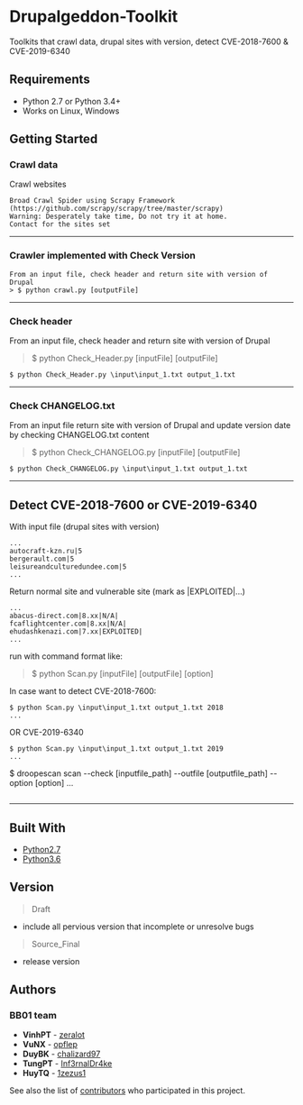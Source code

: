 # Drupalgeddon-Toolkit

Toolkits that crawl data, drupal sites with version, detect CVE-2018-7600 & CVE-2019-6340 

## Requirements

* Python 2.7 or Python 3.4+
* Works on Linux, Windows

## Getting Started



### Crawl data

Crawl websites


```
Broad Crawl Spider using Scrapy Framework (https://github.com/scrapy/scrapy/tree/master/scrapy)
Warning: Desperately take time, Do not try it at home.
Contact for the sites set
```

---
### Crawler implemented with Check Version
```
From an input file, check header and return site with version of Drupal
> $ python crawl.py [outputFile]

```

---
### Check header

From an input file, check header and return site with version of Drupal
> $ python Check_Header.py [inputFile] [outputFile]

```
$ python Check_Header.py \input\input_1.txt output_1.txt
```

---

### Check CHANGELOG.txt

From an input file return site with version of Drupal and update version date by checking CHANGELOG.txt content
> $ python Check_CHANGELOG.py [inputFile] [outputFile]

```
$ python Check_CHANGELOG.py \input\input_1.txt output_1.txt
```

---

## Detect CVE-2018-7600 or CVE-2019-6340

With input file (drupal sites with version) 

```
...
autocraft-kzn.ru|5
bergerault.com|5
leisureandculturedundee.com|5
...
```

Return normal site and vulnerable site (mark as |EXPLOITED|...) 

```
...
abacus-direct.com|8.xx|N/A|
fcaflightcenter.com|8.xx|N/A|
ehudashkenazi.com|7.xx|EXPLOITED|
...
```

run with command format like: 
> $ python Scan.py [inputFile] [outputFile] [option]

In case want to detect CVE-2018-7600:

```
$ python Scan.py \input\input_1.txt output_1.txt 2018
...
```
OR CVE-2019-6340
```
$ python Scan.py \input\input_1.txt output_1.txt 2019
...
```
$ droopescan scan --check [inputfile_path] --outfile [outputfile_path] --option [option]
...
```

```
---

## Built With

* [Python2.7](https://docs.python.org/2.7/)
* [Python3.6](https://docs.python.org/2.6/)

## Version

> Draft 
* include all pervious version that incomplete or unresolve bugs 

> Source_Final 
* release version

## Authors
### BB01 team

* **VinhPT** - [zeralot](https://github.com/zeralot)
* **VuNX** - [opflep](https://github.com/opflep)
* **DuyBK** - [chalizard97](https://github.com/chalizard97)
* **TungPT** - [Inf3rnalDr4ke](https://github.com/Inf3rnalDr4ke)
* **HuyTQ** - [1zezus1](https://github.com/1zezus1)

See also the list of [contributors](https://github.com/opflep/Drupalgeddon-Toolkit/graphs/contributors) who participated in this project.
